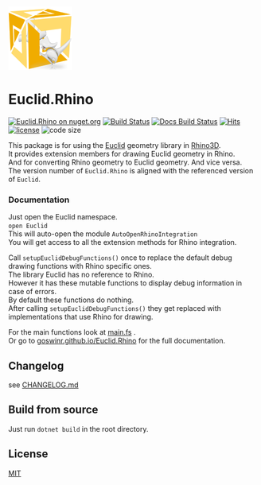 
![Logo](https://raw.githubusercontent.com/goswinr/Euclid.Rhino/main/Docs/img/logo128.png)

# Euclid.Rhino


[![Euclid.Rhino on nuget.org](https://img.shields.io/nuget/v/Euclid.Rhino)](https://www.nuget.org/packages/Euclid.Rhino/)
[![Build Status](https://github.com/goswinr/Euclid.Rhino/actions/workflows/build.yml/badge.svg)](https://github.com/goswinr/Euclid.Rhino/actions/workflows/build.yml)
[![Docs Build Status](https://github.com/goswinr/Euclid.Rhino/actions/workflows/docs.yml/badge.svg)](https://github.com/goswinr/Euclid.Rhino/actions/workflows/docs.yml)
[![Hits](https://hits.seeyoufarm.com/api/count/incr/badge.svg?url=https%3A%2F%2Fgithub.com%2Fgoswinr%2FEuclid&count_bg=%2379C83D&title_bg=%23555555&icon=github.svg&icon_color=%23E7E7E7&title=hits&edge_flat=false)](https://hits.seeyoufarm.com)
[![license](https://img.shields.io/github/license/goswinr/Euclid.Rhino)](LICENSE.md)
![code size](https://img.shields.io/github/languages/code-size/goswinr/Euclid.Rhino.svg)


This package is for using the [Euclid](https://github.com/goswinr/Euclid) geometry library in [Rhino3D](https://www.rhino3d.com/).<br>
It provides extension members for drawing Euclid geometry in Rhino.<br>
And for converting Rhino geometry to Euclid geometry. And vice versa.<br>
The version number of `Euclid.Rhino` is aligned with the referenced version of `Euclid`.

### Documentation

Just open the Euclid namespace.<br>
`open Euclid`<br>
This will auto-open the module  `AutoOpenRhinoIntegration`<br>
You will get access to all the extension methods for Rhino integration.

Call `setupEuclidDebugFunctions()` once to replace the default debug drawing functions with Rhino specific ones.<br>
The library Euclid has no reference to Rhino.<br>
However it has these mutable functions to display debug information in case of errors.<br>
By default these functions do nothing.<br>
After calling `setupEuclidDebugFunctions()` they get replaced with implementations that use Rhino for drawing.


For the main functions look at [main.fs](https://github.com/goswinr/Euclid.Rhino/blob/main/main.fs) .<br>
Or go to [goswinr.github.io/Euclid.Rhino](https://goswinr.github.io/Euclid.Rhino/reference/euclid-autoopenrhinointegration.html) for the full documentation.

## Changelog
see [CHANGELOG.md](https://github.com/goswinr/Euclid.Rhino/blob/main/CHANGELOG.md)

## Build from source
Just run `dotnet build` in the root directory.


## License
[MIT](https://github.com/goswinr/Euclid.Rhino/blob/main/LICENSE.md)



